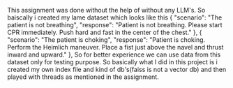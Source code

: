 This assignment was done without the help of without any LLM's. So baiscally i created my lame dataset which looks like this {
        "scenario": "The patient is not breathing",
        "response": "Patient is not breathing. Please start CPR immediately. Push hard and fast in the center of the chest."
    },
    {
        "scenario": "The patient is choking",
        "response": "Patient is choking. Perform the Heimlich maneuver. Place a fist just above the navel and thrust inward and upward."
    },
    So for better experience we can use data from this dataset only for testing purpose. So basically what I did in this project is i created my own index file and kind of db's(faiss is not a vector db) and then played with threads as mentioned in the assignment.
